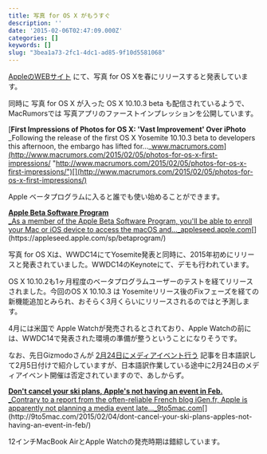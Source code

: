 ```yaml
---
title: 写真 for OS X がもうすぐ
description: ''
date: '2015-02-06T02:47:09.000Z'
categories: []
keywords: []
slug: "3bea1a73-2fc1-4dc1-ad85-9f10d5581068"
---
```

[AppleのWEBサイト](https://www.apple.com/osx/photos-preview/) にて、写真 for OS Xを春にリリースすると発表しています。

同時に 写真 for OS X が入った OS X 10.10.3 beta も配信されているようで、MacRumorsでは 写真アプリのファーストインプレッションを公開しています。

[**First Impressions of Photos for OS X: 'Vast Improvement' Over iPhoto**  
_Following the release of the first OS X Yosemite 10.10.3 beta to developers this afternoon, the embargo has lifted for…_www.macrumors.com](http://www.macrumors.com/2015/02/05/photos-for-os-x-first-impressions/ "http://www.macrumors.com/2015/02/05/photos-for-os-x-first-impressions/")[](http://www.macrumors.com/2015/02/05/photos-for-os-x-first-impressions/)

Apple ベータプログラムに入ると誰でも使い始めることができます。

[**Apple Beta Software Program**  
_As a member of the Apple Beta Software Program, you'll be able to enroll your Mac or iOS device to access the macOS and…_appleseed.apple.com](https://appleseed.apple.com/sp/betaprogram/ "https://appleseed.apple.com/sp/betaprogram/")[](https://appleseed.apple.com/sp/betaprogram/)

写真 for OS Xは、WWDC14にてYosemite発表と同時に、2015年初めにリリースと発表されていました。WWDC14のKeynoteにて、デモも行われています。

OS X 10.10.2も1ヶ月程度のベータプログラムユーザーのテストを経てリリースされました。今回のOS X 10.10.3 は Yosemiteリリース後のFixフェーズを経ての新機能追加とみられ、おそらく3月くらいにリリースされるのではと予測します。

4月には米国で Apple Watchが発売されるとされており、Apple Watchの前には、WWDC14で発表された環境の準備が整うということになりそうです。

なお、先日Gizmodoさんが [2月24日にメディアイベント行う](http://www.gizmodo.jp/2015/02/retina_macbook_air_and_apple_watch_20150205.html) 記事を日本語訳して2月5日付けで紹介していますが、日本語訳作業している途中に2月24日のメディアイベント開催は否定されていますので、あしからず。

[**Don't cancel your ski plans, Apple's not having an event in Feb.**  
_Contrary to a report from the often-reliable French blog iGen.fr, Apple is apparently not planning a media event late…_9to5mac.com](http://9to5mac.com/2015/02/04/dont-cancel-your-ski-plans-apples-not-having-an-event-in-feb/ "http://9to5mac.com/2015/02/04/dont-cancel-your-ski-plans-apples-not-having-an-event-in-feb/")[](http://9to5mac.com/2015/02/04/dont-cancel-your-ski-plans-apples-not-having-an-event-in-feb/)

12インチMacBook AirとApple Watchの発売時期は錯綜しています。